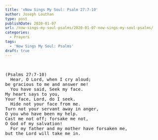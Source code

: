 ```yaml
---
title: 'xNow Sings My Soul: Psalm 27:7-10'
author: Joseph Louthan
type: post
publishDate: 2020-01-07
url: /now-sings-my-soul-psalms/2020-01-07-now-sings-my-soul-psalms/
categories:
  - Prayers
tags:
  - 'Now Sings My Soul: Psalms'
draft: true
---
```

<pre>
<div style="font-variant: small-caps;"></div>

(Psalms 27:7-10)
  Hear, O Lord, when I cry aloud;
be gracious to me and answer me!
  You have said, Seek my face.
My heart says to you,
Your face, Lord, do I seek.
  Hide not your face from me.
Turn not your servant away in anger,
O you who have been my help.
Cast me not off; forsake me not,
O God of my salvation!
  For my father and my mother have forsaken me,
but the Lord will take me in.

 

</pre>

